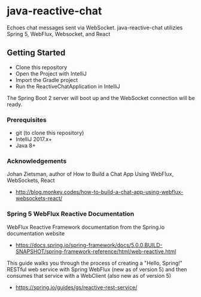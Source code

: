 # java-reactive-chat

Echoes chat messages sent via WebSocket.  java-reactive-chat utilizies Spring 5, WebFlux, Websocket, and React

## Getting Started

 * Clone this repository
 * Open the Project with IntelliJ
 * Import the Gradle project
 * Run the ReactiveChatApplication in IntelliJ
 
 The Spring Boot 2 server will boot up and the WebSocket connection will be ready.

### Prerequisites

* git (to clone this repository)
* IntelliJ 2017.x+
* Java 8+

### Acknowledgements

Johan Zietsman, author of How to Build a Chat App Using WebFlux, WebSockets, React

* http://blog.monkey.codes/how-to-build-a-chat-app-using-webflux-websockets-react/

### Spring 5 WebFlux Reactive Documentation

WebFlux Reactive Framework documentation from the Spring.io documentation website

* https://docs.spring.io/spring-framework/docs/5.0.0.BUILD-SNAPSHOT/spring-framework-reference/html/web-reactive.html

This guide walks you through the process of creating a "Hello, Spring!" RESTful web service with Spring WebFlux (new as of version 5) and then consumes that service with a WebClient (also new as of version 5)

* https://spring.io/guides/gs/reactive-rest-service/
